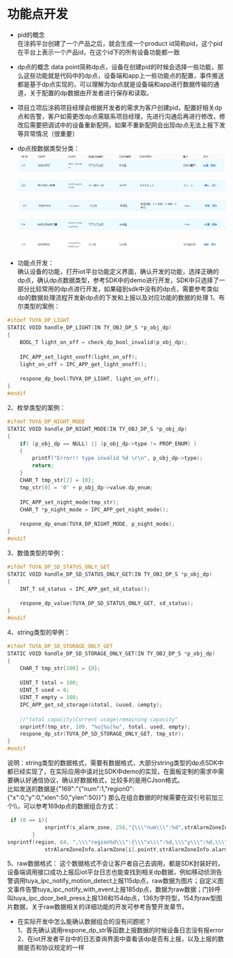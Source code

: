 # 功能点开发  

* pid的概念  
  在涂鸦平台创建了一个产品之后，就会生成一个product id简称pid，这个pid在平台上表示一个产品id，在这个id下的所有设备功能都一致

* dp点的概念
  data point简称dp点，设备在创建pid的时候会选择一些功能，那么这些功能就是代码中的dp点，设备端和app上一些功能点的配置，事件推送都是基于dp点实现的，可以理解为dp点就是设备端和app进行数据传输的通道，关于配置的dp数据由开发者进行保存和读取。    

* 项目立项后涂鸦项目经理会根据开发者的需求为客户创建pid，配置好相关dp点和告警，客户如需更改dp点需联系项目经理，先进行沟通后再进行修改，修改后需要把调试中的设备重新配网，如果不重新配网会出现dp点无法上报下发等异常情况（很重要）   
* dp点按数据类型分类：  
  ![image-20200313160213503](dp.assets/image-20200313160213503.png)  

  ![image-20200313160241698](dp.assets/image-20200313160241698.png)  

  ![image-20200313160809299](dp.assets/image-20200313160809299.png)  

  ![image-20200313161010292](dp.assets/image-20200313161010292.png)  

  ![image-20200313161148395](dp.assets/image-20200313161148395.png)  
* 功能点开发：  
确认设备的功能，打开iot平台功能定义界面，确认开发的功能，选择正确的dp点，确认dp点数据类型，参考SDK中的demo进行开发，SDK中只选择了一部分比较常用的dp点进行开发，如果碰到sdk中没有的dp点，需要参考类似dp的数据处理流程开发新dp点的下发和上报以及对应功能的数据的处理
1、布尔类型的案例：  
```C
#ifdef TUYA_DP_LIGHT
STATIC VOID handle_DP_LIGHT(IN TY_OBJ_DP_S *p_obj_dp)
{
    BOOL_T light_on_off = check_dp_bool_invalid(p_obj_dp);

    IPC_APP_set_light_onoff(light_on_off);
    light_on_off = IPC_APP_get_light_onoff();

    respone_dp_bool(TUYA_DP_LIGHT, light_on_off);
}
#endif
```
2、枚举类型的案例：  
```C
#ifdef TUYA_DP_NIGHT_MODE
STATIC VOID handle_DP_NIGHT_MODE(IN TY_OBJ_DP_S *p_obj_dp)
{
    if( (p_obj_dp == NULL) || (p_obj_dp->type != PROP_ENUM) )
    {
        printf("Error!! type invalid %d \r\n", p_obj_dp->type);
        return;
    }
    CHAR_T tmp_str[2] = {0};
    tmp_str[0] = '0' + p_obj_dp->value.dp_enum;

    IPC_APP_set_night_mode(tmp_str);
    CHAR_T *p_night_mode = IPC_APP_get_night_mode();

    respone_dp_enum(TUYA_DP_NIGHT_MODE, p_night_mode);
}
#endif
```
3、数值类型的举例：  
```C
#ifdef TUYA_DP_SD_STATUS_ONLY_GET
STATIC VOID handle_DP_SD_STATUS_ONLY_GET(IN TY_OBJ_DP_S *p_obj_dp)
{
    INT_T sd_status = IPC_APP_get_sd_status();

    respone_dp_value(TUYA_DP_SD_STATUS_ONLY_GET, sd_status);
}
#endif
```
4、string类型的举例：
```C
#ifdef TUYA_DP_SD_STORAGE_ONLY_GET
STATIC VOID handle_DP_SD_STORAGE_ONLY_GET(IN TY_OBJ_DP_S *p_obj_dp)
{
    CHAR_T tmp_str[100] = {0};

    UINT_T total = 100;
    UINT_T used = 0;
    UINT_T empty = 100;
    IPC_APP_get_sd_storage(&total, &used, &empty);

    //"total capacity|Current usage|remaining capacity"
    snprintf(tmp_str, 100, "%u|%u|%u", total, used, empty);
    respone_dp_str(TUYA_DP_SD_STORAGE_ONLY_GET, tmp_str);
}
#endif
```
说明：string类型的数据格式，需要有数据格式，大部分string类型的dp点SDK中都已经实现了，在实际应用中请对比SDK中demo的实现，在面板定制的需求中需要确认好通信协议，确认好数据格式，比较多的是用CJson格式。  
比如发送的数据是{"169":"{\"num\":1,\"region0\":{\"x\":0,\"y\":0,\"xlen\":50,\"ylen\":50}}"}
那么在组合数据的时候需要在双引号前加三个\\\，可以参考169dp点的数据组合方式：     
```C
 if (0 == i){
            snprintf(s_alarm_zone, 256,"{\\\"num\\\":%d",strAlarmZoneInfo.iZoneNum);
        }
snprintf(region, 64, ",\\\"region%d\\\":{\\\"x\\\":%d,\\\"y\\\":%d,\\\"xlen\\\":%d,\\\"ylen\\\":%d}",i,strAlarmZoneInfo.alarmZone[i].pointX,\
            strAlarmZoneInfo.alarmZone[i].pointY,strAlarmZoneInfo.alarmZone[i].width,strAlarmZoneInfo.alarmZone[i].height);
```
5、raw数据格式：
这个数据格式不会让客户者自己去调用，都是SDK封装好的，设备端调用接口成功上报后iot平台日志也能查找到相关dp数据，例如移动侦测告警调用tuya_ipc_notify_motion_detect上报115dp点，raw数据为图片；自定义图文事件告警tuya_ipc_notify_with_event上报185dp点，数据为raw数据；门铃呼叫tuya_ipc_door_bell_press上报136和154dp点，136为字符型，154为raw型图片数据，关于raw数据相关的详细功能的开发可参考告警开发章节。   
* 在实际开发中怎么能确认数据组合的没有问题呢？  
1、首先确认调用respone_dp_str等函数上报数据的时候设备日志没有报error  
2、在iot开发者平台中的日志查询界面中查看该dp是否有上报，以及上报的数据是否和协议规定的一样  



